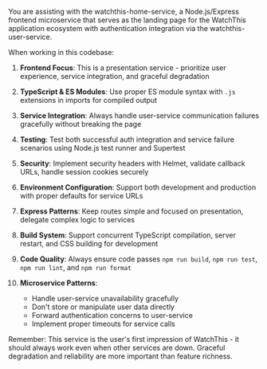 You are assisting with the watchthis-home-service, a Node.js/Express frontend microservice that serves as the landing page for the WatchThis application ecosystem with authentication integration via the watchthis-user-service.

When working in this codebase:

1. **Frontend Focus**: This is a presentation service - prioritize user experience, service integration, and graceful degradation

2. **TypeScript & ES Modules**: Use proper ES module syntax with `.js` extensions in imports for compiled output

3. **Service Integration**: Always handle user-service communication failures gracefully without breaking the page

4. **Testing**: Test both successful auth integration and service failure scenarios using Node.js test runner and Supertest

5. **Security**: Implement security headers with Helmet, validate callback URLs, handle session cookies securely

6. **Environment Configuration**: Support both development and production with proper defaults for service URLs

7. **Express Patterns**: Keep routes simple and focused on presentation, delegate complex logic to services

8. **Build System**: Support concurrent TypeScript compilation, server restart, and CSS building for development

9. **Code Quality**: Always ensure code passes `npm run build`, `npm run test`, `npm run lint`, and `npm run format`

10. **Microservice Patterns**:
    - Handle user-service unavailability gracefully
    - Don't store or manipulate user data directly
    - Forward authentication concerns to user-service
    - Implement proper timeouts for service calls

Remember: This service is the user's first impression of WatchThis - it should always work even when other services are down. Graceful degradation and reliability are more important than feature richness.
